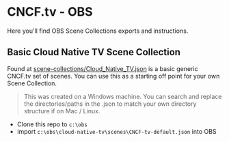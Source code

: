 # CNCF.tv - OBS

Here you'll find OBS Scene Collections exports and instructions.

## Basic Cloud Native TV Scene Collection

Found at [scene-collections/Cloud_Native_TV.json](scene-collections/Cloud_Native_TV.json) is a basic generic CNCF.tv set of scenes. You can use this as a starting off point for your own Scene Collection.

> This was created on a Windows machine. You can search and replace the directories/paths in the .json to match your own directory structure if on Mac / Linux.

* Clone this repo to `c:\obs`
* import `c:\obs\cloud-native-tv\scenes\CNCF-tv-default.json` into OBS
